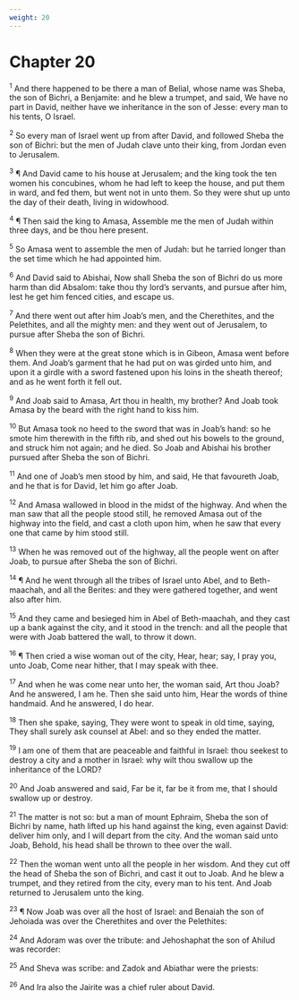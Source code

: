 ```yaml
---
weight: 20
---
```


# Chapter 20

<sup>1</sup> And there happened to be there a man of Belial, whose name was Sheba, the son of Bichri, a Benjamite: and he blew a trumpet, and said, We have no part in David, neither have we inheritance in the son of Jesse: every man to his tents, O Israel. 

<sup>2</sup> So every man of Israel went up from after David, and followed Sheba the son of Bichri: but the men of Judah clave unto their king, from Jordan even to Jerusalem. 

<sup>3</sup> ¶ And David came to his house at Jerusalem; and the king took the ten women his concubines, whom he had left to keep the house, and put them in ward, and fed them, but went not in unto them. So they were shut up unto the day of their death, living in widowhood. 

<sup>4</sup> ¶ Then said the king to Amasa, Assemble me the men of Judah within three days, and be thou here present. 

<sup>5</sup> So Amasa went to assemble the men of Judah: but he tarried longer than the set time which he had appointed him. 

<sup>6</sup> And David said to Abishai, Now shall Sheba the son of Bichri do us more harm than did Absalom: take thou thy lord’s servants, and pursue after him, lest he get him fenced cities, and escape us. 

<sup>7</sup> And there went out after him Joab’s men, and the Cherethites, and the Pelethites, and all the mighty men: and they went out of Jerusalem, to pursue after Sheba the son of Bichri. 

<sup>8</sup> When they were at the great stone which is in Gibeon, Amasa went before them. And Joab’s garment that he had put on was girded unto him, and upon it a girdle with a sword fastened upon his loins in the sheath thereof; and as he went forth it fell out. 

<sup>9</sup> And Joab said to Amasa, Art thou in health, my brother? And Joab took Amasa by the beard with the right hand to kiss him. 

<sup>10</sup> But Amasa took no heed to the sword that was in Joab’s hand: so he smote him therewith in the fifth rib, and shed out his bowels to the ground, and struck him not again; and he died. So Joab and Abishai his brother pursued after Sheba the son of Bichri. 

<sup>11</sup> And one of Joab’s men stood by him, and said, He that favoureth Joab, and he that is for David, let him go after Joab. 

<sup>12</sup> And Amasa wallowed in blood in the midst of the highway. And when the man saw that all the people stood still, he removed Amasa out of the highway into the field, and cast a cloth upon him, when he saw that every one that came by him stood still. 

<sup>13</sup> When he was removed out of the highway, all the people went on after Joab, to pursue after Sheba the son of Bichri. 

<sup>14</sup> ¶ And he went through all the tribes of Israel unto Abel, and to Beth-maachah, and all the Berites: and they were gathered together, and went also after him. 

<sup>15</sup> And they came and besieged him in Abel of Beth-maachah, and they cast up a bank against the city, and it stood in the trench: and all the people that were with Joab battered the wall, to throw it down. 

<sup>16</sup> ¶ Then cried a wise woman out of the city, Hear, hear; say, I pray you, unto Joab, Come near hither, that I may speak with thee. 

<sup>17</sup> And when he was come near unto her, the woman said, Art thou Joab? And he answered, I am he. Then she said unto him, Hear the words of thine handmaid. And he answered, I do hear. 

<sup>18</sup> Then she spake, saying, They were wont to speak in old time, saying, They shall surely ask counsel at Abel: and so they ended the matter. 

<sup>19</sup> I am one of them that are peaceable and faithful in Israel: thou seekest to destroy a city and a mother in Israel: why wilt thou swallow up the inheritance of the LORD? 

<sup>20</sup> And Joab answered and said, Far be it, far be it from me, that I should swallow up or destroy. 

<sup>21</sup> The matter is not so: but a man of mount Ephraim, Sheba the son of Bichri by name, hath lifted up his hand against the king, even against David: deliver him only, and I will depart from the city. And the woman said unto Joab, Behold, his head shall be thrown to thee over the wall. 

<sup>22</sup> Then the woman went unto all the people in her wisdom. And they cut off the head of Sheba the son of Bichri, and cast it out to Joab. And he blew a trumpet, and they retired from the city, every man to his tent. And Joab returned to Jerusalem unto the king. 

<sup>23</sup> ¶ Now Joab was over all the host of Israel: and Benaiah the son of Jehoiada was over the Cherethites and over the Pelethites: 

<sup>24</sup> And Adoram was over the tribute: and Jehoshaphat the son of Ahilud was recorder: 

<sup>25</sup> And Sheva was scribe: and Zadok and Abiathar were the priests: 

<sup>26</sup> And Ira also the Jairite was a chief ruler about David. 


